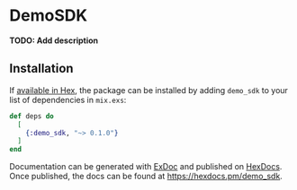 # DemoSDK

**TODO: Add description**

## Installation

If [available in Hex](https://hex.pm/docs/publish), the package can be installed
by adding `demo_sdk` to your list of dependencies in `mix.exs`:

```elixir
def deps do
  [
    {:demo_sdk, "~> 0.1.0"}
  ]
end
```

Documentation can be generated with [ExDoc](https://github.com/elixir-lang/ex_doc)
and published on [HexDocs](https://hexdocs.pm). Once published, the docs can
be found at <https://hexdocs.pm/demo_sdk>.

